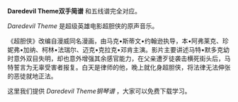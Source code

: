 

**Daredevil Theme双手简谱** 和五线谱完全对应。

_Daredevil Theme_ 是超级英雄电影超胆侠的原声音乐。

《超胆侠》改编自漫威同名漫画，由马克•斯蒂文•约翰逊执导，本•阿弗莱克、珍妮弗•加纳、柯林•法瑞尔、迈克•克拉克•邓肯主演。影片主要讲述马特•默多克幼时意外双目失明，却也意外增强其余感官能力，在父亲遭歹徒袭击横死街头后，马特誓言为无辜受害者报复。白天是律师的他，晚上就化身超胆侠，将法律无法伸张的恶徒就地正法。

这里我们提供 _Daredevil Theme钢琴谱_ ，大家可以免费下载学习。

